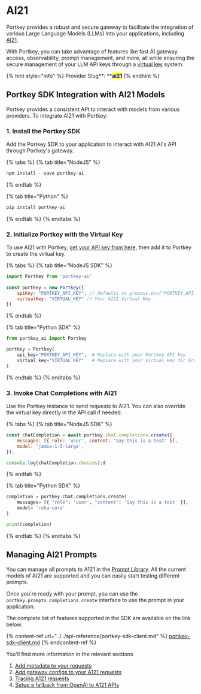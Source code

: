 # AI21

Portkey provides a robust and secure gateway to facilitate the integration of various Large Language Models (LLMs) into your applications, including [AI21](https://ai21.com).&#x20;

With Portkey, you can take advantage of features like fast AI gateway access, observability, prompt management, and more, all while ensuring the secure management of your LLM API keys through a [virtual key](../../product/ai-gateway/virtual-keys/) system.

{% hint style="info" %}
Provider Slug**: **<mark style="color:blue;">**ai21**</mark>
{% endhint %}

## Portkey SDK Integration with AI21 Models

Portkey provides a consistent API to interact with models from various providers. To integrate AI21 with Portkey:

### **1. Install the Portkey SDK**

Add the Portkey SDK to your application to interact with AI21 AI's API through Portkey's gateway.

{% tabs %}
{% tab title="NodeJS" %}
```javascript
npm install --save portkey-ai
```
{% endtab %}

{% tab title="Python" %}
```python
pip install portkey-ai
```
{% endtab %}
{% endtabs %}

### **2. Initialize Portkey with the Virtual Key**

To use AI21 with Portkey, [get your API key from here](https://studio.ai21.com/account/api-key), then add it to Portkey to create the virtual key.

{% tabs %}
{% tab title="NodeJS SDK" %}
```javascript
import Portkey from 'portkey-ai'
 
const portkey = new Portkey({
    apiKey: "PORTKEY_API_KEY", // defaults to process.env["PORTKEY_API_KEY"]
    virtualKey: "VIRTUAL_KEY" // Your AI21 Virtual Key
})
```
{% endtab %}

{% tab title="Python SDK" %}
```python
from portkey_ai import Portkey

portkey = Portkey(
    api_key="PORTKEY_API_KEY",  # Replace with your Portkey API key
    virtual_key="VIRTUAL_KEY"   # Replace with your virtual key for Groq
)
```
{% endtab %}
{% endtabs %}

### **3. Invoke Chat Completions with AI21**

Use the Portkey instance to send requests to AI21. You can also override the virtual key directly in the API call if needed.

{% tabs %}
{% tab title="NodeJS SDK" %}
```javascript
const chatCompletion = await portkey.chat.completions.create({
    messages: [{ role: 'user', content: 'Say this is a test' }],
    model: 'jamba-1-5-large',
});

console.log(chatCompletion.choices);d
```
{% endtab %}

{% tab title="Python SDK" %}
```python
completion = portkey.chat.completions.create(
    messages= [{ "role": 'user', "content": 'Say this is a test' }],
    model= 'reka-core'
)

print(completion)
```
{% endtab %}
{% endtabs %}

## Managing AI21 Prompts

You can manage all prompts to A121 in the [Prompt Library](../../product/prompt-library.md). All the current models of AI21 are supported and you can easily start testing different prompts.

Once you're ready with your prompt, you can use the `portkey.prompts.completions.create` interface to use the prompt in your application.

The complete list of features supported in the SDK are available on the link below.

{% content-ref url="../../api-reference/portkey-sdk-client.md" %}
[portkey-sdk-client.md](../../api-reference/portkey-sdk-client.md)
{% endcontent-ref %}

You'll find more information in the relevant sections

1. [Add metadata to your requests](../../product/observability/metadata.md)
2. [Add gateway configs to your A121 requests](../../product/ai-gateway/configs.md)
3. [Tracing A121 requests](../../product/observability/traces.md)
4. [Setup a fallback from OpenAI to A121 APIs](../../product/ai-gateway/fallbacks.md)
